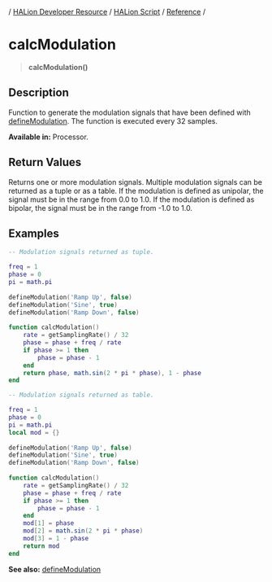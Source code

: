 / [HALion Developer Resource](../../HALion-Developer-Resource.md) / [HALion Script](./HALion-Script.md) / [Reference](./Reference.md) /

# calcModulation

>**calcModulation()**

## Description

Function to generate the modulation signals that have been defined with [defineModulation](./defineModulation.md). The function is executed every 32 samples.

**Available in:** Processor.

## Return Values

Returns one or more modulation signals. Multiple modulation signals can be returned as a tuple or as a table. If the modulation is defined as unipolar, the signal must be in the range from 0.0 to 1.0. If the modulation is defined as bipolar, the signal must be in the range from -1.0 to 1.0.

## Examples

```lua
-- Modulation signals returned as tuple.

freq = 1
phase = 0
pi = math.pi
 
defineModulation('Ramp Up', false)
defineModulation('Sine', true)
defineModulation('Ramp Down', false)
 
function calcModulation()
    rate = getSamplingRate() / 32
    phase = phase + freq / rate
    if phase >= 1 then
        phase = phase - 1
    end
    return phase, math.sin(2 * pi * phase), 1 - phase
end
```

```lua
-- Modulation signals returned as table.

freq = 1
phase = 0
pi = math.pi
local mod = {}
 
defineModulation('Ramp Up', false)
defineModulation('Sine', true)
defineModulation('Ramp Down', false)
 
function calcModulation()
    rate = getSamplingRate() / 32
    phase = phase + freq / rate
    if phase >= 1 then
        phase = phase - 1
    end
    mod[1] = phase
    mod[2] = math.sin(2 * pi * phase)
    mod[3] = 1 - phase
    return mod
end
```

**See also:** [defineModulation](./defineModulation.md)
